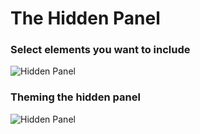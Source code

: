 The Hidden Panel
====

### Select elements you want to include
![Hidden Panel](/zen-grid-framework-4/images/effects/hidden-panel.jpg)
 

### Theming the hidden panel
![Hidden Panel](/zen-grid-framework-4/images/effects/hiddenpanel.jpg)
 
